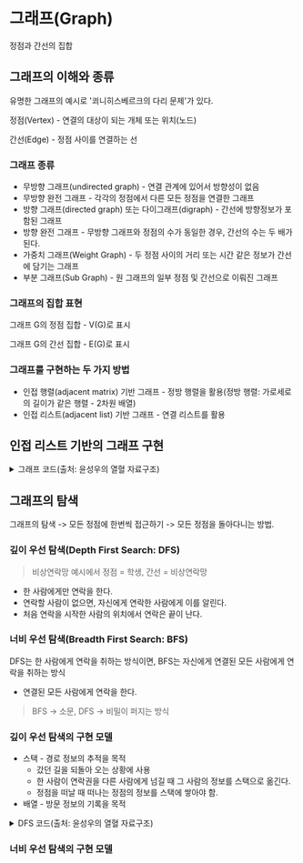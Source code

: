 # 그래프(Graph)
정점과 간선의 집합
## 그래프의 이해와 종류
유명한 그래프의 예시로 '쾨니히스베르크의 다리 문제'가 있다.

정점(Vertex) - 연결의 대상이 되는 개체 또는 위치(노드)

간선(Edge) - 정점 사이를 연결하는 선

### 그래프 종류
- 무방향 그래프(undirected graph) - 연결 관계에 있어서 방향성이 없음
- 무방향 완전 그래프 - 각각의 정점에서 다른 모든 정점을 연결한 그래프
- 방향 그래프(directed graph) 또는 다이그래프(digraph) - 간선에 방향정보가 포함된 그래프
- 방향 완전 그래프 - 무방향 그래프와 정점의 수가 동일한 경우, 간선의 수는 두 배가 된다.
- 가중치 그래프(Weight Graph) - 두 정점 사이의 거리 또는 시간 같은 정보가 간선에 담기는 그래프
- 부분 그래프(Sub Graph) - 원 그래프의 일부 정점 및 간선으로 이뤄진 그래프

### 그래프의 집합 표현
그래프 G의 정점 집합 - V(G)로 표시

그래프 G의 간선 집합 - E(G)로 표시

### 그래프를 구현하는 두 가지 방법
- 인접 행렬(adjacent matrix) 기반 그래프 - 정방 행렬을 활용(정방 행렬: 가로세로의 길이가 같은 행렬 - 2차원 배열)
- 인접 리스트(adjacent list) 기반 그래프 - 연결 리스트를 활용

## 인접 리스트 기반의 그래프 구현
<details>
<summary>그래프 코드(출처: 윤성우의 열혈 자료구조)</summary>

- 연결 리스트는 앞선 챕터에서 구현한 코드 사용
<details>
<summary>ALGraph.c</summary>

```C
#include <stdio.h>
#include "ALGraph.h"

int WhoIsPrecede(int data1, int data2);
// 그래프의 초기화
void GraphInit(ALGraph* pg, int nv) {
	int i;

	pg->adjList = (List*)malloc(sizeof(List) * nv);

	pg->numV = nv;
	pg->numE = 0;

	for (i = 0; i < nv; i++) {
		ListInit(&(pg->adjList[i]));
		SetSortRule(&(pg->adjList[i]), WhoIsPrecede);
	}
}

// 그래프의 리소스 해제
void GraphDestroy(ALGraph* pg) {
	if (pg->adjList != NULL)
		free(pg->adjList);
}

// 간선의 추가
void AddEdge(ALGraph* pg, int fromV, int toV) {
	LInsert(&(pg->adjList[fromV]), toV);
	LInsert(&(pg->adjList[toV]), fromV);

	pg->numE++;
}

// 간선의 정보 출력
void ShowGraphEdgeInfo(ALGraph* pg) {
	int i; 
	int vx;

	for (i = 0; i < pg->numV; i++) {
		printf("%c와 연결된 정점: ", i + 65);

		if (LFirst(&(pg->adjList[i]), &vx)) {
			printf("%c ", vx + 65);
			while (LNext(&(pg->adjList[i]), &vx))
				printf("%c ", vx + 65);
		}
		printf("\n");
	}
}
// 정렬 기준 알파벳 순으로
int WhoIsPrecede(int data1, int data2) {
	if (data1 < data2)
		return 0;
	else
		return 1;
}
```
</details>
<details>
<summary>ALGraph.h</summary>

```C
#ifndef __GRAPH_H__
#define __GRAPH_H__

#include "DLinkedList.h"

enum {A, B, C, D, E, F, G, H, I, J};

typedef struct _ual {
	int numV;
	int numE;
	List* adjList;
} ALGraph;

// 그래프의 초기화
void GraphInit(ALGraph* pg, int nv);

// 그래프의 리소스 해제
void GraphDestroy(ALGraph* pg);

// 간선의 추가
void AddEdge(ALGraph* pg, int fromV, int toV);

// 간선의 정보 출력
void ShowGraphEdgeInfo(ALGraph* pg);

#endif

```
</details>
</details>

## 그래프의 탐색
그래프의 탐색 -> 모든 정점에 한번씩 접근하기 -> 모든 정점을 돌아다니는 방법.
### 깊이 우선 탐색(Depth First Search: DFS)
> 비상연락망 예시에서 정점 = 학생, 간선 = 비상연락망
- 한 사람에게만 연락을 한다.
- 연락할 사람이 없으면, 자신에게 연락한 사람에게 이를 알린다.
- 처음 연락을 시작한 사람의 위치에서 연락은 끝이 난다.

### 너비 우선 탐색(Breadth First Search: BFS)
DFS는 한 사람에게 연락을 취하는 방식이면, BFS는 자신에게 연결된 모든 사람에게 연락을 취하는 방식
- 연결된 모든 사람에게 연락을 한다.
> BFS -> 소문, DFS -> 비밀이 퍼지는 방식

### 깊이 우선 탐색의 구현 모델
- 스택 - 경로 정보의 추적을 목적
    - 갔던 길을 되돌아 오는 상황에 사용
    - 한 사람이 연락권을 다른 사람에게 넘길 때 그 사람의 정보를 스택으로 옮긴다.
    - 정점을 떠날 때 떠나는 정점의 정보를 스택에 쌓아야 함.
- 배열 - 방문 정보의 기록을 목적

<details>
<summary>DFS 코드(출처: 윤성우의 열혈 자료구조)</summary>

- 연결 리스트 및 스택은 앞선 챕터에서 구현한 함수 사용
- 위 그래프 코드에서 함수 추가 및 변경
<details>
<summary>AVLGraphDFS.c</summary>

```C
#include <stdio.h>
#include <stdlib.h>
#include <string.h>
#include "ALGraphDFS.h"
#include "DLinkedList.h"
#include "ArrayBaseStack.h"

int WhoIsPrecede(int data1, int data2);

// 그래프의 초기화
void GraphInit(ALGraph* pg, int nv) {
	int i;

	// 정점 수에 해당하는 길이의 리스트 배열을 생성
	pg->adjList = (List*)malloc(sizeof(List) * nv);	// 간선정보를 저장할 리스트 생성

	pg->numV = nv;	// 정점의 수는 nv에 저장된 값으로 설정
	pg->numE = 0;	// 초기의 간선 수는 0개

	// 정점의 수만큼 생성된 리스트 초기화
	for (i = 0; i < nv; i++) {
		ListInit(&(pg->adjList[i]));
		SetSortRule(&(pg->adjList[i]), WhoIsPrecede);	// 리스트의 정렬기준 설정
	}
	// 정점의 수를 길이로 하여 배열을 할당
	pg->visitInfo = (int*)malloc(sizeof(int) * pg->numV);
	// 배열의 모든 요소를 0으로 초기화
	memset(pg->visitInfo, 0, sizeof(int) * pg->numV);
}

// 그래프의 리소스 해제
void GraphDestroy(ALGraph* pg) {
	if (pg->adjList != NULL)
		free(pg->adjList);	// 동적 할당된 연결 리스트 소멸
	if (pg->visitInfo != NULL)
		free(pg->visitInfo);	// 할당된 배열 소멸
}

// 간선의 추가(무방향 그래프)
void AddEdge(ALGraph* pg, int fromV, int toV) {
	LInsert(&(pg->adjList[fromV]), toV);
	// 방향 그래프면 LInsert 하나만 사용
	LInsert(&(pg->adjList[toV]), fromV);
	pg->numE++;
}

// 간선의 정보 출력
void ShowGraphEdgeInfo(ALGraph* pg) {
	int i; 
	int vx;

	for (i = 0; i < pg->numV; i++) {
		printf("%c와 연결된 정점: ", i + 65);

		if (LFirst(&(pg->adjList[i]), &vx)) {
			printf("%c ", vx + 65);
			while (LNext(&(pg->adjList[i]), &vx))
				printf("%c ", vx + 65);
		}
		printf("\n");
	}
}
// 정렬 기준 알파벳 순으로
int WhoIsPrecede(int data1, int data2) {
	if (data1 < data2)
		return 0;
	else
		return 1;
}
// 방문한 정점의 정보를 기록 및 출력
int VisitVertex(ALGraph* pg, int visitV) {
	if (pg->visitInfo[visitV] == 0) {	// 처음 방문일 때
		pg->visitInfo[visitV] = 1;	// 방문으로 기록
		printf("%c ", visitV + 65);
		return TRUE;
	}
	return FALSE;
}
void DFSShowGraphVertex(ALGraph* pg, int startV) {
	// 초기화 영역
	Stack stack;
	int visitV = startV;
	int nextV;
	StackInit(&stack);
	VisitVertex(pg, visitV);
	SPush(&stack, visitV);

	while (LFirst(&(pg->adjList[visitV]), &nextV) == TRUE) {
		int visitFlag = FALSE;
		if (VisitVertex(pg, nextV) == TRUE) {	// 방문 성공
			SPush(&stack, visitV);
			visitV = nextV;
			visitFlag = TRUE;
		}
		else {	// 이미 방문한 곳
			while (LNext(&(pg->adjList[visitV]), &nextV) == TRUE) {
				if (VisitVertex(pg, nextV) == TRUE) {
					SPush(&stack, visitV);
					visitV = nextV;
					visitFlag = TRUE;
					break;
				}
			}
		}
		// 현재 정점과 연결된 모든 정점을 방문했다면
		if (visitFlag == FALSE) {
			if (SIsEmpty(&stack) == TRUE)
				break;
			else
				visitV = SPop(&stack);
		}
	}
	memset(pg->visitInfo, 0, sizeof(int) * pg->numV);
}
```
</details>
<details>
<summary>AVLGraphDFS.h</summary>

```C
#ifndef __AL_GRAPH_DFS_H__
#define __AL_GRAPH_DFS_H__

#include "DLinkedList.h"

enum {A, B, C, D, E, F, G, H, I, J};

typedef struct _ual {
	int numV;
	int numE;
	List* adjList;
	int* visitInfo;
} ALGraph;

// 그래프의 초기화
void GraphInit(ALGraph* pg, int nv);

// 그래프의 리소스 해제
void GraphDestroy(ALGraph* pg);

// 간선의 추가
void AddEdge(ALGraph* pg, int fromV, int toV);

// 간선의 정보 출력
void ShowGraphEdgeInfo(ALGraph* pg);

// DFS를 통해 그래프의 모든 정점 정보 출력
void DFSShowGraphVertex(ALGraph* pg, int startV);

#endif

```
</details>
</details>

### 너비 우선 탐색의 구현 모델